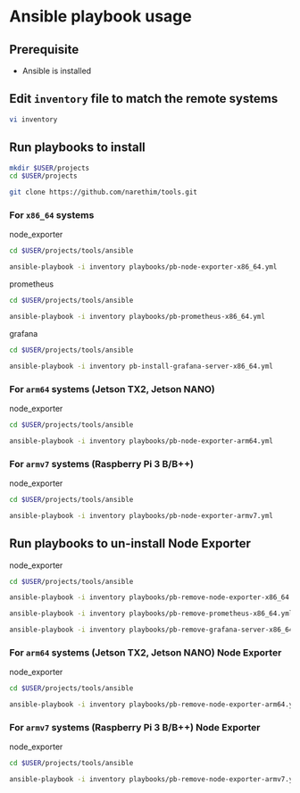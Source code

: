 # Ansible playbook usage

## Prerequisite

* Ansible is installed

## Edit `inventory` file to match the remote systems

```sh
vi inventory
```

## Run playbooks to install

```sh
mkdir $USER/projects
cd $USER/projects

git clone https://github.com/narethim/tools.git
```

### For `x86_64` systems

node_exporter

```sh
cd $USER/projects/tools/ansible

ansible-playbook -i inventory playbooks/pb-node-exporter-x86_64.yml
```

prometheus

```sh
cd $USER/projects/tools/ansible

ansible-playbook -i inventory playbooks/pb-prometheus-x86_64.yml
```

grafana

```sh
cd $USER/projects/tools/ansible

ansible-playbook -i inventory pb-install-grafana-server-x86_64.yml
```

### For `arm64` systems (Jetson TX2, Jetson NANO)

node_exporter

```sh
cd $USER/projects/tools/ansible

ansible-playbook -i inventory playbooks/pb-node-exporter-arm64.yml
```

### For `armv7` systems (Raspberry Pi 3 B/B++)

node_exporter

```sh
cd $USER/projects/tools/ansible

ansible-playbook -i inventory playbooks/pb-node-exporter-armv7.yml
```

## Run playbooks to un-install Node Exporter

node_exporter

```sh
cd $USER/projects/tools/ansible

ansible-playbook -i inventory playbooks/pb-remove-node-exporter-x86_64.yml

ansible-playbook -i inventory playbooks/pb-remove-prometheus-x86_64.yml

ansible-playbook -i inventory playbooks/pb-remove-grafana-server-x86_64.yml
```

### For `arm64` systems (Jetson TX2, Jetson NANO) Node Exporter

node_exporter

```sh
cd $USER/projects/tools/ansible

ansible-playbook -i inventory playbooks/pb-remove-node-exporter-arm64.yml
```

### For `armv7` systems (Raspberry Pi 3 B/B++) Node Exporter

node_exporter

```sh
cd $USER/projects/tools/ansible

ansible-playbook -i inventory playbooks/pb-remove-node-exporter-armv7.yml
```
